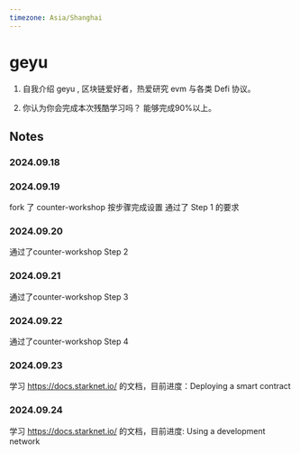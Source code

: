 ```yaml
---
timezone: Asia/Shanghai 
---
```


# geyu

1. 自我介绍
   geyu , 区块链爱好者，热爱研究 evm 与各类 Defi 协议。

2. 你认为你会完成本次残酷学习吗？
   能够完成90%以上。

## Notes

<!-- Content_START -->

### 2024.09.18

### 2024.09.19
fork 了 counter-workshop 
按步骤完成设置
通过了 Step 1 的要求
### 2024.09.20
通过了counter-workshop  Step 2 
### 2024.09.21
通过了counter-workshop  Step 3
### 2024.09.22
通过了counter-workshop  Step 4
### 2024.09.23
学习 https://docs.starknet.io/ 的文档，目前进度：Deploying a smart contract
### 2024.09.24
学习 https://docs.starknet.io/ 的文档，目前进度: Using a development network

<!-- Content_END -->
